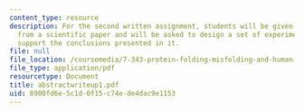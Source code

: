 ```yaml
---
content_type: resource
description: For the second written assignment, students will be given an abstract
  from a scientific paper and will be asked to design a set of experiments that would
  support the conclusions presented in it.
file: null
file_location: /coursemedia/7-343-protein-folding-misfolding-and-human-disease-fall-2004/8900fd6e5c1d0f15c74ede4dac9e1153_abstractwriteup1.pdf
file_type: application/pdf
resourcetype: Document
title: abstractwriteup1.pdf
uid: 8900fd6e-5c1d-0f15-c74e-de4dac9e1153
---
```

